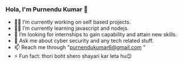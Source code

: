 ### Hola, I'm Purnendu Kumar 👋

- 👨‍🔧 I’m currently working on self based projects.
- 👨‍💻 I’m currently learning javascript and nodejs.
- 🔭 I’m looking for internships to gain capability and attain new skills.
- 💬 Ask me about cyber security and any tech related stuff.
- 📫 Reach me through "purnendukumar6@gmail.com " 
- ⚡ Fun fact: thori boht shero shayari kar leta hu😉

